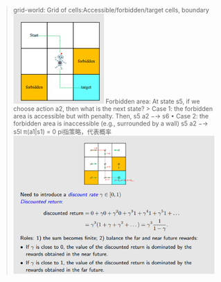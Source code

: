 


> grid-world: Grid of cells:Accessible/forbidden/target cells, boundary![](/imgs/2023-07-06/8A6WD3XYNBiZVMYb.png)
> Forbidden area: At state s5, if we choose action a2, then what is the next state?
	> Case 1: the forbidden area is accessible but with penalty. Then, 
				s5 a2 −→ s6 
	• Case 2: the forbidden area is inaccessible (e.g., surrounded by a wall)
					s5 a2 −→ s5l
π(a1|s1) = 0  pi指策略，代表概率
![输入图片说明](/imgs/2023-07-06/r7mxq4mdagrLO4gl.png)


<!--stackedit_data:
eyJoaXN0b3J5IjpbLTEyNzEzMzA1OV19
-->
